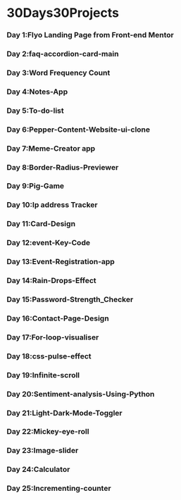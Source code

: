 # 30Days30Projects

### Day 1:Flyo Landing Page from Front-end Mentor

### Day 2:faq-accordion-card-main

### Day 3:Word Frequency Count

### Day 4:Notes-App

### Day 5:To-do-list

### Day 6:Pepper-Content-Website-ui-clone

### Day 7:Meme-Creator app

### Day 8:Border-Radius-Previewer

### Day 9:Pig-Game

### Day 10:Ip address Tracker

### Day 11:Card-Design

### Day 12:event-Key-Code

### Day 13:Event-Registration-app 

### Day 14:Rain-Drops-Effect

### Day 15:Password-Strength_Checker

### Day 16:Contact-Page-Design

### Day 17:For-loop-visualiser

### Day 18:css-pulse-effect

### Day 19:Infinite-scroll

### Day 20:Sentiment-analysis-Using-Python

### Day 21:Light-Dark-Mode-Toggler

### Day 22:Mickey-eye-roll

### Day 23:Image-slider

### Day 24:Calculator

### Day 25:Incrementing-counter
